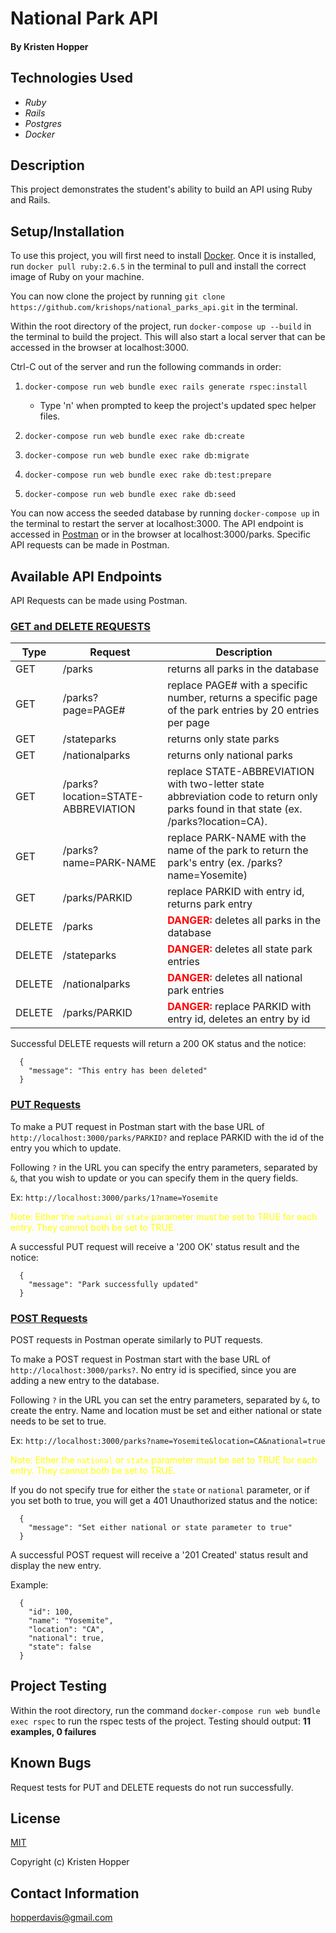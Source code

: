 # National Park API

#### By Kristen Hopper

## Technologies Used

* _Ruby_
* _Rails_
* _Postgres_
* _Docker_

## Description

This project demonstrates the student's ability to build an API using Ruby and Rails.

## Setup/Installation

To use this project, you will first need to install [Docker](https://docs.docker.com/get-docker/). Once it is installed, run `docker pull ruby:2.6.5` in the terminal to pull and install the correct image of Ruby on your machine.

You can now clone the project by running `git clone https://github.com/krishops/national_parks_api.git` in the terminal.

Within the root directory of the project, run `docker-compose up --build` in the terminal to build the project. This will also start a local server that can be accessed in the browser at localhost:3000. 

Ctrl-C out of the server and run the following commands in order:

 1.     docker-compose run web bundle exec rails generate rspec:install 
      - Type 'n' when prompted to keep the project's updated spec helper files.

 2.     docker-compose run web bundle exec rake db:create

 3.     docker-compose run web bundle exec rake db:migrate

 4.     docker-compose run web bundle exec rake db:test:prepare

 5.     docker-compose run web bundle exec rake db:seed

You can now access the seeded database by running `docker-compose up` in the terminal to restart the server at localhost:3000. The API endpoint is accessed in [Postman](https://www.postman.com/downloads/) or in the browser at localhost:3000/parks. Specific API requests can be made in Postman.

## Available API Endpoints

API Requests can be made using Postman.

### <u>GET and DELETE REQUESTS</u>

| Type | Request | Description |
| ------ | ------ | -------|
| GET | /parks | returns all parks in the database |
| GET | /parks?page=PAGE# | replace PAGE# with a specific number, returns a specific page of the park entries by 20 entries per page |
| GET | /stateparks | returns only state parks |
| GET | /nationalparks | returns only national parks|
| GET | /parks?location=STATE-ABBREVIATION | replace STATE-ABBREVIATION with two-letter state abbreviation code to return only parks found in that state (ex. /parks?location=CA). |
| GET | /parks?name=PARK-NAME | replace PARK-NAME with the name of the park to return the park's entry (ex. /parks?name=Yosemite) |
| GET | /parks/PARKID | replace PARKID with entry id, returns park entry |
| DELETE | /parks | <span style="color:red">**DANGER:**</span> deletes all parks in the database |
| DELETE | /stateparks | <span style="color:red">**DANGER:**</span> deletes all state park entries |
| DELETE | /nationalparks | <span style="color:red">**DANGER:**</span> deletes all national park entries |
| DELETE | /parks/PARKID | <span style="color:red">**DANGER:**</span> replace PARKID with entry id, deletes an entry by id |

Successful DELETE requests will return a 200 OK status and the notice:

      {
        "message": "This entry has been deleted"
      }

### <u>PUT Requests</u>

To make a PUT request in Postman start with the base URL of `http://localhost:3000/parks/PARKID?` and replace PARKID with the id of the entry you which to update.

Following `?` in the URL you can specify the entry parameters, separated by `&`, that you wish to update or you can specify them in the query fields.

Ex: `http://localhost:3000/parks/1?name=Yosemite`

<span style="color:yellow">Note: Either the `national` or `state` parameter must be set to TRUE for each entry. They cannot both be set to TRUE.</span>

A successful PUT request will receive a '200 OK' status result and the notice:

      {
        "message": "Park successfully updated"
      }

### <u>POST Requests</u>

POST requests in Postman operate similarly to PUT requests.

To make a POST request in Postman start with the base URL of `http://localhost:3000/parks?`. No entry id is specified, since you are adding a new entry to the database.

Following `?` in the URL you can set the entry parameters, separated by `&`, to create the entry. Name and location must be set and either national or state needs to be set to true.

Ex: `http://localhost:3000/parks?name=Yosemite&location=CA&national=true`

<span style="color:yellow">Note: Either the `national` or `state` parameter must be set to TRUE for each entry. They cannot both be set to TRUE.</span> 

If you do not specify true for either the `state` or `national` parameter, or if you set both to true, you will get a 401 Unauthorized status and the notice:

      {
        "message": "Set either national or state parameter to true"
      }

A successful POST request will receive a '201 Created' status result and display the new entry.

Example:

      {
        "id": 100,
        "name": "Yosemite",
        "location": "CA",
        "national": true,
        "state": false
      }

## Project Testing

Within the root directory, run the command `docker-compose run web bundle exec rspec` to run the rspec tests of the project.
Testing should output: **11 examples, 0 failures**

## Known Bugs

Request tests for PUT and DELETE requests do not run successfully.

## License

[MIT](https://opensource.org/licenses/MIT)

Copyright (c) Kristen Hopper

## Contact Information

hopperdavis@gmail.com